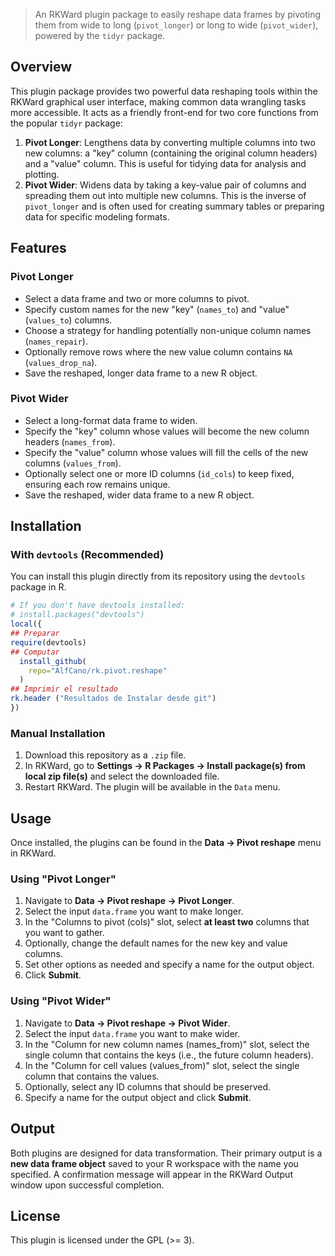 
> An RKWard plugin package to easily reshape data frames by pivoting them from wide to long (`pivot_longer`) or long to wide (`pivot_wider`), powered by the `tidyr` package.

## Overview

This plugin package provides two powerful data reshaping tools within the RKWard graphical user interface, making common data wrangling tasks more accessible. It acts as a friendly front-end for two core functions from the popular `tidyr` package:

1.  **Pivot Longer**: Lengthens data by converting multiple columns into two new columns: a "key" column (containing the original column headers) and a "value" column. This is useful for tidying data for analysis and plotting.
2.  **Pivot Wider**: Widens data by taking a key-value pair of columns and spreading them out into multiple new columns. This is the inverse of `pivot_longer` and is often used for creating summary tables or preparing data for specific modeling formats.

## Features

### Pivot Longer
-   Select a data frame and two or more columns to pivot.
-   Specify custom names for the new "key" (`names_to`) and "value" (`values_to`) columns.
-   Choose a strategy for handling potentially non-unique column names (`names_repair`).
-   Optionally remove rows where the new value column contains `NA` (`values_drop_na`).
-   Save the reshaped, longer data frame to a new R object.

### Pivot Wider
-   Select a long-format data frame to widen.
-   Specify the "key" column whose values will become the new column headers (`names_from`).
-   Specify the "value" column whose values will fill the cells of the new columns (`values_from`).
-   Optionally select one or more ID columns (`id_cols`) to keep fixed, ensuring each row remains unique.
-   Save the reshaped, wider data frame to a new R object.

## Installation

### With `devtools` (Recommended)
You can install this plugin directly from its repository using the `devtools` package in R.

```r
# If you don't have devtools installed:
# install.packages("devtools")
local({
## Preparar
require(devtools)
## Computar
  install_github(
    repo="AlfCano/rk.pivot.reshape"
  )
## Imprimir el resultado
rk.header ("Resultados de Instalar desde git")
})
```

### Manual Installation
1.  Download this repository as a `.zip` file.
2.  In RKWard, go to **Settings -> R Packages -> Install package(s) from local zip file(s)** and select the downloaded file.
3.  Restart RKWard. The plugin will be available in the `Data` menu.

## Usage

Once installed, the plugins can be found in the **Data -> Pivot reshape** menu in RKWard.

### Using "Pivot Longer"
1.  Navigate to **Data -> Pivot reshape -> Pivot Longer**.
2.  Select the input `data.frame` you want to make longer.
3.  In the "Columns to pivot (cols)" slot, select **at least two** columns that you want to gather.
4.  Optionally, change the default names for the new key and value columns.
5.  Set other options as needed and specify a name for the output object.
6.  Click **Submit**.

### Using "Pivot Wider"
1.  Navigate to **Data -> Pivot reshape -> Pivot Wider**.
2.  Select the input `data.frame` you want to make wider.
3.  In the "Column for new column names (names_from)" slot, select the single column that contains the keys (i.e., the future column headers).
4.  In the "Column for cell values (values_from)" slot, select the single column that contains the values.
5.  Optionally, select any ID columns that should be preserved.
6.  Specify a name for the output object and click **Submit**.

## Output

Both plugins are designed for data transformation. Their primary output is a **new data frame object** saved to your R workspace with the name you specified. A confirmation message will appear in the RKWard Output window upon successful completion.

## License

This plugin is licensed under the GPL (>= 3).
